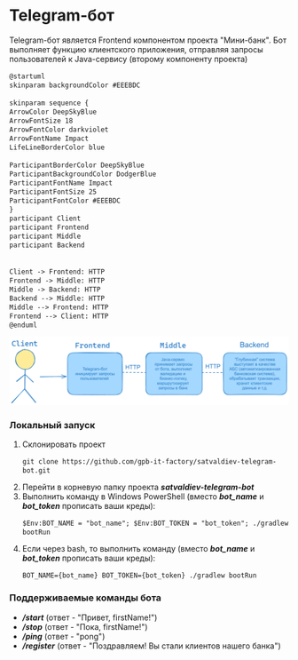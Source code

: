 # Telegram-бот
Telegram-бот является Frontend компонентом проекта "Мини-банк". Бот выполняет функцию клиентского приложения, 
отправляя запросы пользователей к Java-сервису (второму компоненту проекта)

```plantuml
@startuml
skinparam backgroundColor #EEEBDC

skinparam sequence {
ArrowColor DeepSkyBlue
ArrowFontSize 18
ArrowFontColor darkviolet
ArrowFontName Impact
LifeLineBorderColor blue

ParticipantBorderColor DeepSkyBlue
ParticipantBackgroundColor DodgerBlue
ParticipantFontName Impact
ParticipantFontSize 25
ParticipantFontColor #EEEBDC
}
participant Client
participant Frontend 
participant Middle 
participant Backend 


Client -> Frontend: HTTP
Frontend -> Middle: HTTP
Middle -> Backend: HTTP
Backend --> Middle: HTTP
Middle --> Frontend: HTTP
Frontend --> Client: HTTP
@enduml
```

![Image](image.png)


### Локальный запуск 
1. Склонировать проект
   ```
   git clone https://github.com/gpb-it-factory/satvaldiev-telegram-bot.git
   ```
2. Перейти в корневую папку проекта ___satvaldiev-telegram-bot___
3. Выполнить команду в Windows PowerShell (вместо ___bot_name___ и ___bot_token___ прописать ваши креды):
   ```
   $Env:BOT_NAME = "bot_name"; $Env:BOT_TOKEN = "bot_token"; ./gradlew bootRun
   ```
4. Если через bash, то выполнить команду (вместо ___bot_name___ и ___bot_token___ прописать ваши креды): 
   ```
   BOT_NAME={bot_name} BOT_TOKEN={bot_token} ./gradlew bootRun
   ```


### Поддерживаемые команды бота
- ___/start___ (ответ - "Привет, firstName!")
- ___/stop___ (ответ - "Пока, firstName!")
- ___/ping___ (ответ - "pong")
- ___/register___ (ответ - "Поздравляем! Вы стали клиентов нашего банка")